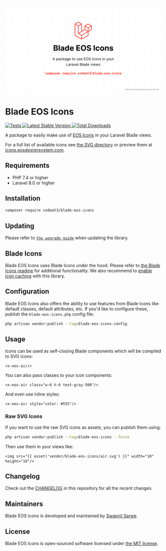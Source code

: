 <p align="center">
    <img src="./socialcard-blade-eos-icons.png" width="1280" title="Social Card Blade EOS Icons">
</p>

# Blade EOS Icons

<a href="https://github.com/codeat3/blade-eos-icons/actions?query=workflow%3ATests">
    <img src="https://github.com/codeat3/blade-eos-icons/workflows/Tests/badge.svg" alt="Tests">
</a>
<a href="https://packagist.org/packages/codeat3/blade-eos-icons">
    <img src="https://img.shields.io/packagist/v/codeat3/blade-eos-icons" alt="Latest Stable Version">
</a>
<a href="https://packagist.org/packages/codeat3/blade-eos-icons">
    <img src="https://img.shields.io/packagist/dt/codeat3/blade-eos-icons" alt="Total Downloads">
</a>

A package to easily make use of [EOS Icons](https://gitlab.com/SUSE-UIUX/eos-icons) in your Laravel Blade views.

For a full list of available icons see [the SVG directory](resources/svg) or preview them at [icons.eosdesignsystem.com](https://icons.eosdesignsystem.com/).

## Requirements

- PHP 7.4 or higher
- Laravel 8.0 or higher

## Installation

```bash
composer require codeat3/blade-eos-icons
```

## Updating

Please refer to [`the upgrade guide`](UPGRADE.md) when updating the library.

## Blade Icons

Blade EOS Icons uses Blade Icons under the hood. Please refer to [the Blade Icons readme](https://github.com/blade-ui-kit/blade-icons) for additional functionality. We also recommend to [enable icon caching](https://github.com/blade-ui-kit/blade-icons#caching) with this library.

## Configuration

Blade EOS Icons also offers the ability to use features from Blade Icons like default classes, default attributes, etc. If you'd like to configure these, publish the `blade-eos-icons.php` config file:

```bash
php artisan vendor:publish --tag=blade-eos-icons-config
```

## Usage

Icons can be used as self-closing Blade components which will be compiled to SVG icons:

```blade
<x-eos-air/>
```

You can also pass classes to your icon components:

```blade
<x-eos-air class="w-6 h-6 text-gray-500"/>
```

And even use inline styles:

```blade
<x-eos-air style="color: #555"/>
```

### Raw SVG Icons

If you want to use the raw SVG icons as assets, you can publish them using:

```bash
php artisan vendor:publish --tag=blade-eos-icons --force
```

Then use them in your views like:

```blade
<img src="{{ asset('vendor/blade-eos-icons/air.svg') }}" width="10" height="10"/>
```

## Changelog

Check out the [CHANGELOG](CHANGELOG.md) in this repository for all the recent changes.

## Maintainers

Blade EOS Icons is developed and maintained by [Swapnil Sarwe](https://swapnilsarwe.com).

## License

Blade EOS Icons is open-sourced software licensed under [the MIT license](LICENSE.md).
